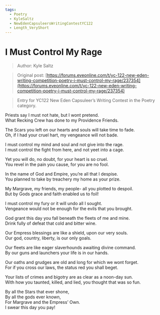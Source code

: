 ```yaml
---
tags:
  - Poetry
  - KyleSaltz
  - NewEdenCapsuleersWritingContestYC122
  - Length_VeryShort
---
```


# I Must Control My Rage

> Author: Kyle Saltz

> Original post: [https://forums.eveonline.com/t/yc-122-new-eden-writing-competition-poetry-i-must-control-my-rage/237354](https://forums.eveonline.com/t/yc-122-new-eden-writing-competition-poetry-i-must-control-my-rage/237354)

> Entry for YC122 New Eden Capsuleer’s Writing Contest in the Poetry category.


Priests say I must not hate, but I wont pretend.<br>
What Recking Crew has done to my Providence Friends.

The Scars you left on our hearts and souls will take time to fade.<br>
Oh, if I had your cruel hart, my vengeance will not bade.

I must control my mind and soul and not give into the rage.<br>
I must control the fight from here, and not yeet into a cage.

Yet you will do, no doubt, for your heart is so cruel.<br>
You revel in the pain you cause, for you are no fool.

In the name of God and Empire, you’re all that I despise.<br>
You planned to take by treachery my home as your prize.

My Margrave, my friends, my people- all you plotted to despoil.<br>
But by Gods grace and faith enabled us to foil!

I must control my fury or it will undo all I sought.<br>
Vengeance would not be enough for the evils that you brought.

God grant this day you fall beneath the fleets of me and mine.<br>
Drink fully of defeat that cold and bitter wine.

Our Empress blessings are like a shield, upon our very souls.<br>
Our god, country, liberty, is our only goals.

Our fleets are like eager slaverhounds awaiting divine command.<br>
By our guns and launchers your life is in our hands.

Our oaths and grudges are old and long for which we wont forget.<br>
For if you cross our laws, the status red you shall beget.

Your lists of crimes and bigotry are as clear as a noon-day sun.<br>
With how you taunted, killed, and lied, you thought that was so fun.

By all the Stars that ever shone,<br>
By all the gods ever known,<br>
For Margrave and the Empress’ Own.<br>
I swear this day you pay!
